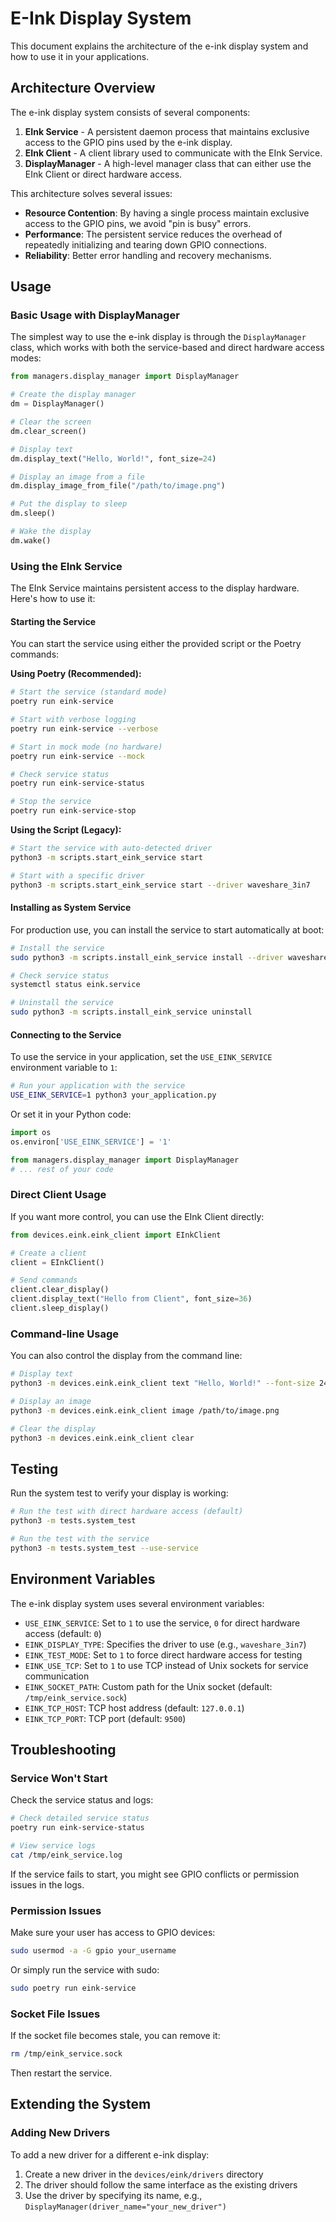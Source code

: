 # E-Ink Display System

This document explains the architecture of the e-ink display system and how to use it in your applications.

## Architecture Overview

The e-ink display system consists of several components:

1. **EInk Service** - A persistent daemon process that maintains exclusive access to the GPIO pins used by the e-ink display.
2. **EInk Client** - A client library used to communicate with the EInk Service.
3. **DisplayManager** - A high-level manager class that can either use the EInk Client or direct hardware access.

This architecture solves several issues:

- **Resource Contention**: By having a single process maintain exclusive access to the GPIO pins, we avoid "pin is busy" errors.
- **Performance**: The persistent service reduces the overhead of repeatedly initializing and tearing down GPIO connections.
- **Reliability**: Better error handling and recovery mechanisms.

## Usage

### Basic Usage with DisplayManager

The simplest way to use the e-ink display is through the `DisplayManager` class, which works with both the service-based and direct hardware access modes:

```python
from managers.display_manager import DisplayManager

# Create the display manager
dm = DisplayManager()

# Clear the screen
dm.clear_screen()

# Display text
dm.display_text("Hello, World!", font_size=24)

# Display an image from a file
dm.display_image_from_file("/path/to/image.png")

# Put the display to sleep
dm.sleep()

# Wake the display
dm.wake()
```

### Using the EInk Service

The EInk Service maintains persistent access to the display hardware. Here's how to use it:

#### Starting the Service

You can start the service using either the provided script or the Poetry commands:

**Using Poetry (Recommended):**

```bash
# Start the service (standard mode)
poetry run eink-service

# Start with verbose logging
poetry run eink-service --verbose

# Start in mock mode (no hardware)
poetry run eink-service --mock

# Check service status
poetry run eink-service-status

# Stop the service
poetry run eink-service-stop
```

**Using the Script (Legacy):**

```bash
# Start the service with auto-detected driver
python3 -m scripts.start_eink_service start

# Start with a specific driver
python3 -m scripts.start_eink_service start --driver waveshare_3in7
```

#### Installing as System Service

For production use, you can install the service to start automatically at boot:

```bash
# Install the service
sudo python3 -m scripts.install_eink_service install --driver waveshare_3in7

# Check service status
systemctl status eink.service

# Uninstall the service
sudo python3 -m scripts.install_eink_service uninstall
```

#### Connecting to the Service

To use the service in your application, set the `USE_EINK_SERVICE` environment variable to `1`:

```bash
# Run your application with the service
USE_EINK_SERVICE=1 python3 your_application.py
```

Or set it in your Python code:

```python
import os
os.environ['USE_EINK_SERVICE'] = '1'

from managers.display_manager import DisplayManager
# ... rest of your code
```

### Direct Client Usage

If you want more control, you can use the EInk Client directly:

```python
from devices.eink.eink_client import EInkClient

# Create a client
client = EInkClient()

# Send commands
client.clear_display()
client.display_text("Hello from Client", font_size=36)
client.sleep_display()
```

### Command-line Usage

You can also control the display from the command line:

```bash
# Display text
python3 -m devices.eink.eink_client text "Hello, World!" --font-size 24

# Display an image
python3 -m devices.eink.eink_client image /path/to/image.png

# Clear the display
python3 -m devices.eink.eink_client clear
```

## Testing

Run the system test to verify your display is working:

```bash
# Run the test with direct hardware access (default)
python3 -m tests.system_test

# Run the test with the service
python3 -m tests.system_test --use-service
```

## Environment Variables

The e-ink display system uses several environment variables:

- `USE_EINK_SERVICE`: Set to `1` to use the service, `0` for direct hardware access (default: `0`)
- `EINK_DISPLAY_TYPE`: Specifies the driver to use (e.g., `waveshare_3in7`)
- `EINK_TEST_MODE`: Set to `1` to force direct hardware access for testing
- `EINK_USE_TCP`: Set to `1` to use TCP instead of Unix sockets for service communication
- `EINK_SOCKET_PATH`: Custom path for the Unix socket (default: `/tmp/eink_service.sock`)
- `EINK_TCP_HOST`: TCP host address (default: `127.0.0.1`)
- `EINK_TCP_PORT`: TCP port (default: `9500`)

## Troubleshooting

### Service Won't Start

Check the service status and logs:

```bash
# Check detailed service status
poetry run eink-service-status

# View service logs
cat /tmp/eink_service.log
```

If the service fails to start, you might see GPIO conflicts or permission issues in the logs.

### Permission Issues

Make sure your user has access to GPIO devices:

```bash
sudo usermod -a -G gpio your_username
```

Or simply run the service with sudo:

```bash
sudo poetry run eink-service
```

### Socket File Issues

If the socket file becomes stale, you can remove it:

```bash
rm /tmp/eink_service.sock
```

Then restart the service.

## Extending the System

### Adding New Drivers

To add a new driver for a different e-ink display:

1. Create a new driver in the `devices/eink/drivers` directory
2. The driver should follow the same interface as the existing drivers
3. Use the driver by specifying its name, e.g., `DisplayManager(driver_name="your_new_driver")` 